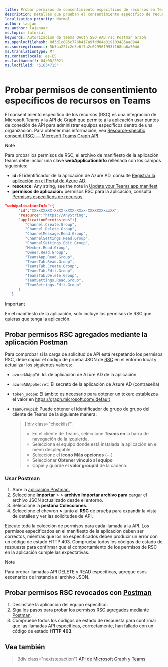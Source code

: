 ```yaml
---
title: Probar permisos de consentimiento específicos de recursos en Teams
description: Detalles que prueban el consentimiento específico de recursos en Teams con Postman
localization_priority: Normal
author: laujan
ms.author: lajanuar
ms.topic: tutorial
keywords: Autorización de teams OAuth SSO AAD rsc Postman Graph
ms.openlocfilehash: 0d3d1c895c77bb417a9fdd84e319103485aa8944
ms.sourcegitcommit: 5b3ba227c2e5e6f7a2c629961993f168da6a504d
ms.translationtype: MT
ms.contentlocale: es-ES
ms.lasthandoff: 04/08/2021
ms.locfileid: "51634715"
---
```

# <a name="test-resource-specific-consent-permissions-in-teams"></a>Probar permisos de consentimiento específicos de recursos en Teams

El consentimiento específico de los recursos (RSC) es una integración de Microsoft Teams y la API de Graph que permite a la aplicación usar puntos de conexión de API para administrar equipos específicos dentro de una organización. Para obtener más información, vea [Resource-specific consent (RSC) — Microsoft Teams Graph API](resource-specific-consent.md).

> [!NOTE]
> Para probar los permisos de RSC, el archivo de manifiesto de la aplicación teams debe incluir una clave **webApplicationInfo** rellenada con los campos siguientes:
>
> - **id:** El identificador de la aplicación de Azure AD, consulte [Registrar la aplicación en el Portal de Azure AD](resource-specific-consent.md#register-your-app-with-microsoft-identity-platform-via-the-azure-ad-portal).
> - **resource**: Any string, see the note in  [Update your Teams app manifest](resource-specific-consent.md#update-your-teams-app-manifest)
> - **permisos de aplicación:** permisos RSC para la aplicación, consulta [Permisos específicos de recursos](resource-specific-consent.md#resource-specific-permissions).

```json
"webApplicationInfo":{
      "id":"XXxxXXXXX-XxXX-xXXX-XXxx-XXXXXXXxxxXX",
      "resource":"https://AnyString",
      "applicationPermissions":[
         "Channel.Create.Group",
         "Channel.Delete.Group",
         "ChannelMessage.Read.Group",
         "ChannelSettings.Read.Group",
         "ChannelSettings.Edit.Group",
         "Member.Read.Group",
         "Owner.Read.Group",
         "TeamsApp.Read.Group",
         "TeamsTab.Read.Group",
         "TeamsTab.Create.Group",
         "TeamsTab.Edit.Group",
         "TeamsTab.Delete.Group",
         "TeamSettings.Read.Group",
         "TeamSettings.Edit.Group"
      ]
   }
```

> [!IMPORTANT]
> En el manifiesto de la aplicación, solo incluye los permisos de RSC que quieras que tenga la aplicación.

## <a name="test-added-rsc-permissions-using-the-postman-app"></a>Probar permisos RSC agregados mediante la aplicación Postman

Para comprobar si la carga de solicitud de API está respetando los permisos RSC, debe copiar el código de prueba JSON de [RSC](test-rsc-json-file.md) en el entorno local y actualizar los siguientes valores:

* `azureADAppId`: Id. de aplicación de Azure AD de la aplicación
* `azureADAppSecret`: El secreto de la aplicación de Azure AD (contraseña)
* `token_scope`: El ámbito es necesario para obtener un token: establezca el valor en https://graph.microsoft.com/.default
* `teamGroupId`: Puede obtener el identificador de grupo de grupo del cliente de Teams de la siguiente manera:

  > [!div class="checklist"]
  >
  > * En el cliente de Teams, seleccione **Teams en** la barra de navegación de la izquierda.
  > * Selecciona el equipo donde está instalada la aplicación en el menú desplegable.
  > * Seleccione el **icono Más opciones** (&#8943;)
  > * Seleccionar **Obtener vínculo al equipo** 
  > * Copie y guarde el **valor groupId** de la cadena.

### <a name="use-postman"></a>Usar Postman

1. Abre la [aplicación Postman.](https://www.postman.com)
2. Seleccione **Importar**  >    >  **archivo Importar archivo para** cargar el archivo JSON actualizado desde el entorno.  
3. Seleccione la **pestaña Colecciones.** 
4. Seleccione el chevron **>** junto al **RSC** de prueba para expandir la vista de detalles y ver las solicitudes de API.

Ejecute toda la colección de permisos para cada llamada a la API. Los permisos especificados en el manifiesto de la aplicación deben ser correctos, mientras que los no especificados deben producir un error con un código de estado HTTP 403. Comprueba todos los códigos de estado de respuesta para confirmar que el comportamiento de los permisos de RSC en la aplicación cumple las expectativas.

> [!NOTE]
> Para probar llamadas API DELETE y READ específicas, agregue esos escenarios de instancia al archivo JSON.

## <a name="test-revoked-rsc-permissions-using-postman"></a>Probar permisos RSC revocados con [Postman](https://www.postman.com/)

1. Desinstale la aplicación del equipo específico.
2. Siga los pasos para probar los permisos [RSC agregados mediante Postman](#test-added-rsc-permissions-using-the-postman-app).
3. Compruebe todos los códigos de estado de respuesta para confirmar que las llamadas API específicas, correctamente, han fallado con un código de estado **HTTP 403**.

## <a name="see-also"></a>Vea también

> [!div class="nextstepaction"]
> [API de Microsoft Graph y Teams](/graph/api/resources/teams-api-overview?view=graph-rest-1.0&preserve-view=true)

